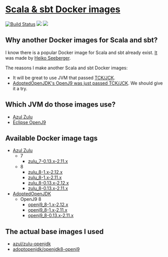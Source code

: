 # [Scala & sbt Docker images](https://hub.docker.com/r/jiminhsieh/scala-sbt/)

[![Build Status](https://travis-ci.org/jiminhsieh/scala-sbt-docker-images.svg?branch=master)](https://travis-ci.org/jiminhsieh/scala-sbt-docker-images)
[![](https://img.shields.io/docker/pulls/jiminhsieh/scala-sbt.svg)](https://hub.docker.com/r/jiminhsieh/scala-sbt/)
[![](https://img.shields.io/docker/stars/jiminhsieh/scala-sbt.svg)](https://hub.docker.com/r/jiminhsieh/scala-sbt/)


## Why another Docker images for Scala and sbt?

I know there is a popular Docker image for Scala and sbt already exist.
[It](https://hub.docker.com/r/hseeberger/scala-sbt/) was made by [Heiko Seeberger](https://github.com/hseeberger).

The reasons I make another Scala and sbt Docker images:

* It will be great to use JVM that passed [TCK/JCK](https://en.wikipedia.org/wiki/Technology_Compatibility_Kit).
* [AdoptedOpenJDK's OpenJ9 was just passed TCK/JCK](https://blog.adoptopenjdk.net/2018/03/jck-certification-and-an-anniversary-of-sorts). We should give it a try.

## Which JVM do those images use?

* [Azul Zulu](https://www.azul.com/products/zulu-and-zulu-enterprise/)
* [Eclipse OpenJ9](https://www.eclipse.org/openj9/)

## Available Docker image tags
* [Azul Zulu](https://www.azul.com/products/zulu-and-zulu-enterprise/)
    * 7
        * [zulu_7-0.13.x-2.11.x](zulu_7/0.13.x/2.11.x/Dockerfile)
    * 8
        * [zulu_8-1.x-2.12.x](zulu_8/1.x/2.12.x/Dockerfile)
        * [zulu_8-1.x-2.11.x](zulu_8/1.x/2.11.x/Dockerfile)
        * [zulu_8-0.13.x-2.12.x](zulu_8/0.13.x/2.12.x/Dockerfile)
        * [zulu_8-0.13.x-2.11.x](zulu_8/0.13.x/2.11.x/Dockerfile)
* [AdoptedOpenJDK](https://adoptopenjdk.net/)
    * OpenJ9 8
        * [openj9_8-1.x-2.12.x](openj9_8/1.x/2.12.x/Dockerfile)
        * [openj9_8-1.x-2.11.x](openj9_8/1.x/2.11.x/Dockerfile)
        * [openj9_8-0.13.x-2.11.x](openj9_8/0.13.x/Dockerfile)
    
## The actual base images I used
* [azul/zulu-openjdk](https://hub.docker.com/r/azul/zulu-openjdk/)
* [adoptopenjdk/openjdk8-openj9](https://hub.docker.com/r/adoptopenjdk/openjdk8-openj9/)